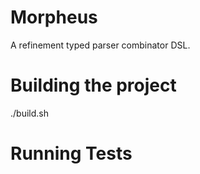 # Morpheus
A refinement typed parser combinator DSL.

# Building the project
./build.sh 

# Running Tests





